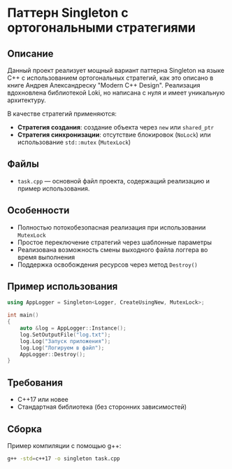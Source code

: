 # Паттерн Singleton с ортогональными стратегиями

## Описание

Данный проект реализует мощный вариант паттерна Singleton на языке C++ с использованием ортогональных стратегий, как это описано в книге Андрея Александреску "Modern C++ Design". Реализация вдохновлена библиотекой Loki, но написана с нуля и имеет уникальную архитектуру.

В качестве стратегий применяются:

- **Стратегия создания**: создание объекта через `new` или `shared_ptr`
- **Стратегия синхронизации**: отсутствие блокировок (`NoLock`) или использование `std::mutex` (`MutexLock`)

## Файлы

- `task.cpp` — основной файл проекта, содержащий реализацию и пример использования.

## Особенности

- Полностью потокобезопасная реализация при использовании `MutexLock`
- Простое переключение стратегий через шаблонные параметры
- Реализована возможность смены выходного файла логгера во время выполнения
- Поддержка освобождения ресурсов через метод `Destroy()`

## Пример использования

```cpp
using AppLogger = Singleton<Logger, CreateUsingNew, MutexLock>;

int main()
{
	auto &log = AppLogger::Instance();
	log.SetOutputFile("log.txt");
	log.Log("Запуск приложения");
	log.Log("Логируем в файл");
	AppLogger::Destroy();
}
```

## Требования
- C++17 или новее
- Стандартная библиотека (без сторонних зависимостей)

## Сборка
Пример компиляции с помощью g++:
```bash
g++ -std=c++17 -o singleton task.cpp
```
